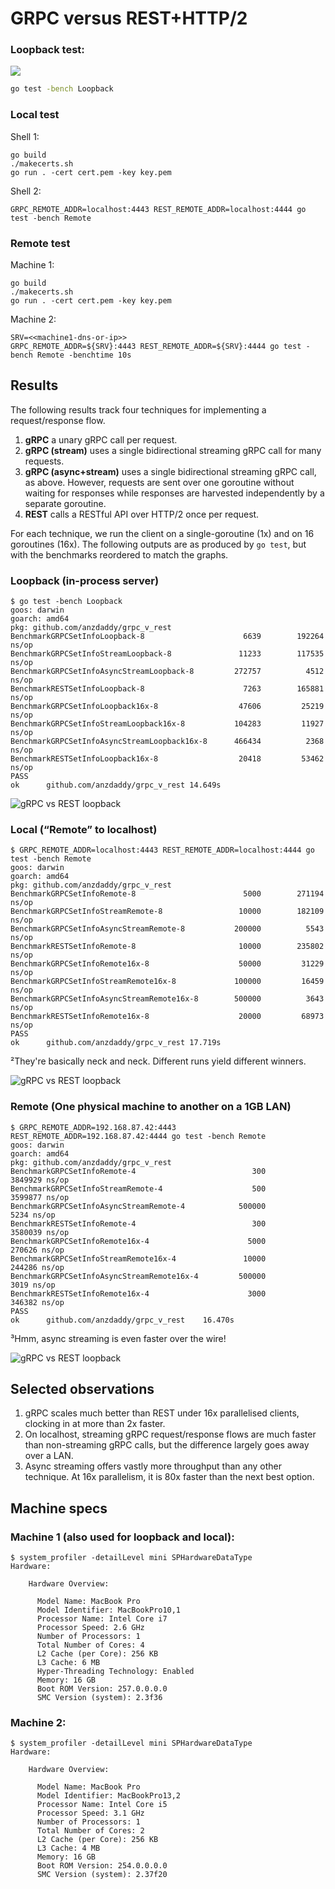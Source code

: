 # GRPC versus REST+HTTP/2

### Loopback test:

![](https://github.com/anzdaddy/grpc_v_rest/workflows/Go/badge.svg)

```bash
go test -bench Loopback
```

### Local test

Shell 1:

```
go build
./makecerts.sh
go run . -cert cert.pem -key key.pem
```

Shell 2:

```
GRPC_REMOTE_ADDR=localhost:4443 REST_REMOTE_ADDR=localhost:4444 go test -bench Remote
```

### Remote test

Machine 1:

```
go build
./makecerts.sh
go run . -cert cert.pem -key key.pem
```

Machine 2:

```
SRV=<<machine1-dns-or-ip>>
GRPC_REMOTE_ADDR=${SRV}:4443 REST_REMOTE_ADDR=${SRV}:4444 go test -bench Remote -benchtime 10s
```

## Results

The following results track four techniques for implementing a request/response flow.

1. **gRPC** a unary gRPC call per request.
2. **gRPC (stream)** uses a single bidirectional streaming gRPC call for many requests.
3. **gRPC (async+stream)** uses a single bidirectional streaming gRPC call, as above. However, requests are sent over one goroutine without waiting for responses while responses are harvested independently by a separate goroutine.
4. **REST** calls a RESTful API over HTTP/2 once per request.

For each technique, we run the client on a single-goroutine (1x) and on 16
goroutines (16x). The following outputs are as produced by `go test`, but with the benchmarks reordered to match the graphs.

### Loopback (in-process server)

```
$ go test -bench Loopback
goos: darwin
goarch: amd64
pkg: github.com/anzdaddy/grpc_v_rest
BenchmarkGRPCSetInfoLoopback-8                 	    6639	    192264 ns/op
BenchmarkGRPCSetInfoStreamLoopback-8           	   11233	    117535 ns/op
BenchmarkGRPCSetInfoAsyncStreamLoopback-8      	  272757	      4512 ns/op
BenchmarkRESTSetInfoLoopback-8                 	    7263	    165881 ns/op
BenchmarkGRPCSetInfoLoopback16x-8              	   47606	     25219 ns/op
BenchmarkGRPCSetInfoStreamLoopback16x-8        	  104283	     11927 ns/op
BenchmarkGRPCSetInfoAsyncStreamLoopback16x-8   	  466434	      2368 ns/op
BenchmarkRESTSetInfoLoopback16x-8              	   20418	     53462 ns/op
PASS
ok  	github.com/anzdaddy/grpc_v_rest	14.649s
```

![](https://chart.googleapis.com/chart?cht=bvg&chs=500x300&chdl=gRPC|gRPC+(stream)|gRPC+(async+stream)|REST&chd=t:192.264,25.219|117.535,11.927|4.512,2.368|165.881,53.462&chds=a&chxt=x,y&chxl=0:|1x|16x&chco=A03333,C09999,FF6600,4D89F9&chxs=1N**+µs&chma=10,10,10,10&chbh=30,5,20 "gRPC vs REST loopback")

### Local (“Remote” to localhost)

```
$ GRPC_REMOTE_ADDR=localhost:4443 REST_REMOTE_ADDR=localhost:4444 go test -bench Remote
goos: darwin
goarch: amd64
pkg: github.com/anzdaddy/grpc_v_rest
BenchmarkGRPCSetInfoRemote-8                 	    5000	    271194 ns/op
BenchmarkGRPCSetInfoStreamRemote-8           	   10000	    182109 ns/op
BenchmarkGRPCSetInfoAsyncStreamRemote-8      	  200000	      5543 ns/op
BenchmarkRESTSetInfoRemote-8                 	   10000	    235802 ns/op
BenchmarkGRPCSetInfoRemote16x-8              	   50000	     31229 ns/op
BenchmarkGRPCSetInfoStreamRemote16x-8        	  100000	     16459 ns/op
BenchmarkGRPCSetInfoAsyncStreamRemote16x-8   	  500000	      3643 ns/op
BenchmarkRESTSetInfoRemote16x-8              	   20000	     68973 ns/op
PASS
ok  	github.com/anzdaddy/grpc_v_rest	17.719s
```

²They're basically neck and neck. Different runs yield different winners.

![](https://chart.googleapis.com/chart?cht=bvg&chs=500x300&chdl=gRPC|gRPC+(stream)|gRPC+(async+stream)|REST&chd=t:271.194,31.229|182.109,16.459|5.543,3.643|235.802,68.973&chds=a&chxt=x,y&chxl=0:|1x|16x&chco=A03333,C09999,FF6600,4D89F9&chxs=1N**+µs&chma=10,10,10,10&chbh=30,5,20 "gRPC vs REST loopback")

### Remote (One physical machine to another on a 1GB LAN)

```
$ GRPC_REMOTE_ADDR=192.168.87.42:4443 REST_REMOTE_ADDR=192.168.87.42:4444 go test -bench Remote
goos: darwin
goarch: amd64
pkg: github.com/anzdaddy/grpc_v_rest
BenchmarkGRPCSetInfoRemote-4                          300       3849929 ns/op
BenchmarkGRPCSetInfoStreamRemote-4                    500       3599877 ns/op
BenchmarkGRPCSetInfoAsyncStreamRemote-4            500000          5234 ns/op
BenchmarkRESTSetInfoRemote-4                          300       3580039 ns/op
BenchmarkGRPCSetInfoRemote16x-4                      5000        270626 ns/op
BenchmarkGRPCSetInfoStreamRemote16x-4               10000        244286 ns/op
BenchmarkGRPCSetInfoAsyncStreamRemote16x-4         500000          3019 ns/op
BenchmarkRESTSetInfoRemote16x-4                      3000        346382 ns/op
PASS
ok      github.com/anzdaddy/grpc_v_rest    16.470s
```

³Hmm, async streaming is even faster over the wire!

![](https://chart.googleapis.com/chart?cht=bvg&chs=500x300&chdl=gRPC|gRPC+(stream)|gRPC+(async+stream)|REST&chd=t:3.849929,.270626|3.599877,.244286|.005234,.003019|3.580039,.346382&chds=a&chxt=x,y&chxl=0:|1x|16x&chco=A03333,C09999,FF6600,4D89F9&chma=10,10,10,10&chbh=30,5,20&chxs=1N**+ms "gRPC vs REST loopback")

## Selected observations

1. gRPC scales much better than REST under 16x parallelised clients, clocking in at more than 2x faster.
2. On localhost, streaming gRPC request/response flows are much faster than non-streaming gRPC calls, but the difference largely goes away over a LAN.
3. Async streaming offers vastly more throughput than any other technique. At 16x parallelism, it is 80x faster than the next best option.

## Machine specs

### Machine 1 (also used for loopback and local):

```
$ system_profiler -detailLevel mini SPHardwareDataType
Hardware:

    Hardware Overview:

      Model Name: MacBook Pro
      Model Identifier: MacBookPro10,1
      Processor Name: Intel Core i7
      Processor Speed: 2.6 GHz
      Number of Processors: 1
      Total Number of Cores: 4
      L2 Cache (per Core): 256 KB
      L3 Cache: 6 MB
      Hyper-Threading Technology: Enabled
      Memory: 16 GB
      Boot ROM Version: 257.0.0.0.0
      SMC Version (system): 2.3f36
```

### Machine 2:

```
$ system_profiler -detailLevel mini SPHardwareDataType
Hardware:

    Hardware Overview:

      Model Name: MacBook Pro
      Model Identifier: MacBookPro13,2
      Processor Name: Intel Core i5
      Processor Speed: 3.1 GHz
      Number of Processors: 1
      Total Number of Cores: 2
      L2 Cache (per Core): 256 KB
      L3 Cache: 4 MB
      Memory: 16 GB
      Boot ROM Version: 254.0.0.0.0
      SMC Version (system): 2.37f20
```

